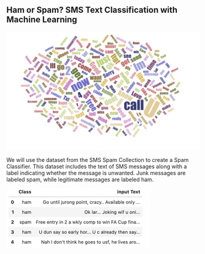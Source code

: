 



## Ham or Spam? SMS Text Classification with Machine Learning
<img width="658" alt="image" src="https://github.com/kondurunikhil/cmpe255_group/blob/main/Images/D1.png">

We will use the dataset from the SMS Spam Collection to create a Spam Classifier. This dataset includes the text of SMS messages along with a label indicating whether the message is unwanted. Junk messages are labeled spam, while legitimate messages are labeled ham.

<img width="376" alt="image" src="https://github.com/kondurunikhil/cmpe255_group/blob/main/Images/D2.png">


